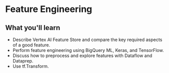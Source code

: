 # Feature Engineering

## What you'll learn

- Describe Vertex AI Feature Store and compare the key required aspects of a good feature.
- Perform feature engineering using BigQuery ML, Keras, and TensorFlow.
- Discuss how to preprocess and explore features with Dataflow and Dataprep.
- Use tf.Transform.